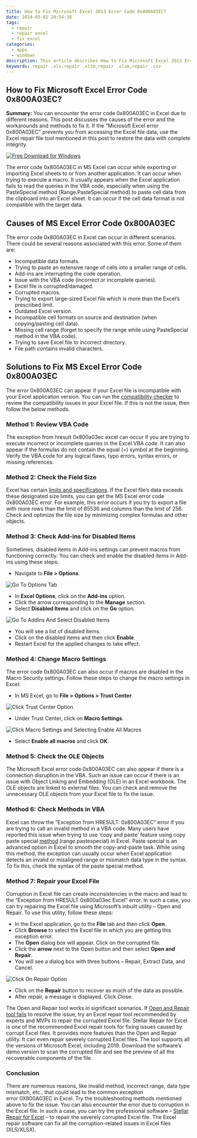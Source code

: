 ```yaml
---
title: How to Fix Microsoft Excel 2013 Error Code 0x800A03EC?
date: 2024-03-02 20:54:38
tags: 
  - repair
  - repair excel
  - fix excel
categories: 
  - apps
  - windows
description: This article describes How to Fix Microsoft Excel 2013 Error Code 0x800A03EC?
keywords: repair .xls,repair .xltm,repair .xlsm,repair .csv
---
```


## How to Fix Microsoft Excel Error Code 0x800A03EC?

**Summary:** You can encounter the error code 0x800A03EC in Excel due to different reasons. This post discusses the causes of the error and the workarounds and methods to fix it. If the “Microsoft Excel error 0x800A03EC” prevents you from accessing the Excel file data, use the Excel repair file tool mentioned in this post to restore the data with complete integrity.

[![Free Download for Windows](https://www.stellarinfo.com/images/free-download-windows.png)](https://tools.techidaily.com/stellardata-recovery/repaire-for-excel/ "Free Download for Windows")

The error code 0x800A03EC in MS Excel can occur while exporting or importing Excel sheets to or from another application. It can occur when trying to execute a macro. It usually appears when the Excel application fails to read the queries in the VBA code, especially when using the PasteSpecial method (Range.PasteSpecial method) to paste cell data from the clipboard into an Excel sheet. It can occur if the cell data format is not compatible with the target data.

## **Causes of MS Excel Error Code 0x800A03EC**

The error code 0x800A03EC in Excel can occur in different scenarios. There could be several reasons associated with this error. Some of them are:

- Incompatible data formats.
- Trying to paste an extensive range of cells into a smaller range of cells.
- Add-ins are interrupting the code operation.
- Issue with the VBA code (incorrect or incomplete queries).
- Excel file is corrupted/damaged.
- Corrupted macros.
- Trying to export large-sized Excel file which is more than the Excel’s prescribed limit.
- Outdated Excel version.
- Incompatible cell formats on source and destination (when copying/pasting cell data).
- Missing cell range (forget to specify the range while using PasteSpecial method in the VBA code).
- Trying to save Excel file to incorrect directory.
- File path contains invalid characters.

## **Solutions to Fix MS Excel Error Code 0x800A03EC**

The error 0x800A03EC can appear if your Excel file is incompatible with your Excel application version. You can run the [compatibility checker](https://support.microsoft.com/en-us/office/save-an-excel-workbook-for-compatibility-with-earlier-versions-of-excel-169a0336-965b-4430-8554-4e7b5db79947) to review the compatibility issues in your Excel file. If this is not the issue, then follow the below methods.

### Method 1: Review VBA Code

The exception from hresult 0x800a03ec excel can occur if you are trying to execute incorrect or incomplete queries in the Excel VBA code. It can also appear if the formulas do not contain the equal (=) symbol at the beginning. Verify the VBA code for any logical flaws, typo errors, syntax errors, or missing references.

### Method 2: Check the Field Size

Excel has certain [limits and specifications](https://support.microsoft.com/en-us/office/excel-specifications-and-limits-1672b34d-7043-467e-8e27-269d656771c3?ui=en-us&rs=en-us&ad=us). If the Excel file’s data exceeds these designated size limits, you can get the MS Excel error code 0x800A03EC error. For example, this error occurs if you try to export a file with more rows than the limit of 65536 and columns than the limit of 256. Check and optimize the file size by minimizing complex formulas and other objects.

### Method 3: Check Add-ins for Disabled Items

Sometimes, disabled items in Add-ins settings can prevent macros from functioning correctly. You can check and enable the disabled items in Add-ins using these steps:

- Navigate to **File > Options**.

![Go To Options Tab](https://cdn-cmlep.nitrocdn.com/DLSjJVyzoVcUgUSBlgyEUoGMDKLbWXQr/assets/images/optimized/rev-2658c43/www.stellarinfo.com/blog/wp-content/uploads/2023/08/go-to-options-tab.jpg)

- In **Excel Options**, click on the **Add-ins** option.
- Click the arrow corresponding to the **Manage** section.
- Select **Disabled Items** and click on the **Go** option.

![Go To Addins And Select Disabled Items](https://cdn-cmlep.nitrocdn.com/DLSjJVyzoVcUgUSBlgyEUoGMDKLbWXQr/assets/images/optimized/rev-2658c43/www.stellarinfo.com/blog/wp-content/uploads/2023/08/go-to-addins-and-select-disabled-items.jpg)

- You will see a list of disabled items.
- Click on the disabled items and then click **Enable**.
- Restart Excel for the applied changes to take effect.

### Method 4: Change Macro Settings

The error code 0x800A03EC can also occur if macros are disabled in the Macro Security settings. Follow these steps to change the macro settings in Excel:

- In MS Excel, go to **File > Options > Trust Center**.

![Click Trust Center Option](https://cdn-cmlep.nitrocdn.com/DLSjJVyzoVcUgUSBlgyEUoGMDKLbWXQr/assets/images/optimized/rev-2658c43/www.stellarinfo.com/blog/wp-content/uploads/2023/08/click-trust-center-option.jpg)

- Under Trust Center, click on **Macro Settings**.

![Click Macro Settings and Selecting Enable All Macros](https://cdn-cmlep.nitrocdn.com/DLSjJVyzoVcUgUSBlgyEUoGMDKLbWXQr/assets/images/optimized/rev-2658c43/www.stellarinfo.com/blog/wp-content/uploads/2023/08/click-macro-settings-select-enable-all-macros.jpg)

- Select **Enable all macros** and click **OK**.

### Method 5: Check the OLE Objects

The Microsoft Excel error code 0x800A03EC can also appear if there is a connection disruption in the VBA. Such an issue can occur if there is an issue with Object Linking and Embedding (OLE) in an Excel workbook. The OLE objects are linked to external files. You can check and remove the unnecessary OLE objects from your Excel file to fix the issue.

### Method 6: Check Methods in VBA

Excel can throw the “Exception from HRESULT: 0x800A03EC” error if you are trying to call an invalid method in a VBA code. Many users have reported this issue when trying to use ‘copy and paste’ feature using copy paste special [method](https://learn.microsoft.com/en-us/office/vba/api/excel.range.pastespecial) (range.pastespecial) in Excel. Paste special is an advanced option in Excel to smooth the copy-and-paste task. While using this method, the exception can usually occur when Excel application detects an invalid or misaligned range or mismatch data type in the syntax. To fix this, check the syntax of the paste special method.

### Method 7: Repair your Excel File

Corruption in Excel file can create inconsistencies in the macro and lead to the “Exception from HRESULT 0x800a03ec Excel” error. In such a case, you can try repairing the Excel file using Microsoft’s inbuilt utility – Open and Repair. To use this utility, follow these steps:

- In the Excel application, go to the **File** tab and then click **Open**.
- Click **Browse** to select the Excel file in which you are getting this exception error.
- The **Open** dialog box will appear. Click on the corrupted file.
- Click the **arrow** next to the Open button and then select **Open and Repair**.
- You will see a dialog box with three buttons – Repair, Extract Data, and Cancel.

![Click On Repair Option](https://cdn-cmlep.nitrocdn.com/DLSjJVyzoVcUgUSBlgyEUoGMDKLbWXQr/assets/images/optimized/rev-2658c43/www.stellarinfo.com/blog/wp-content/uploads/2023/08/click-on-repair-option.jpg)

- Click on the **Repair** button to recover as much of the data as possible.
- After repair, a message is displayed. Click Close.

The Open and Repair tool works in significant scenarios. If [Open and Repair tool fails](https://tools.techidaily.com/stellardata-recovery/repaire-for-excel/) to resolve the issue, try an Excel repair tool recommended by experts and MVPs to repair the corrupted Excel file. Stellar Repair for Excel is one of the recommended Excel repair tools for fixing issues caused by corrupt Excel files. It provides more features than the Open and Repair utility. It can even repair severely corrupted Excel files. The tool supports all the versions of Microsoft Excel, including 2019. Download the software’s demo version to scan the corrupted file and see the preview of all the recoverable components of the file.

### Conclusion

There are numerous reasons, like invalid method, incorrect range, data type mismatch, etc., that could lead to the common exception error 0X800A03EC in Excel. Try the troubleshooting methods mentioned above to fix the issue. You can also encounter the error due to corruption in the Excel file. In such a case, you can try the professional software – [Stellar Repair for Excel](https://tools.techidaily.com/stellardata-recovery/repaire-for-excel/) – to repair the severely corrupted Excel file. The Excel repair software can fix all the corruption-related issues in Excel files (XLS/XLSX).





<ins class="adsbygoogle"
     style="display:block"
     data-ad-client="ca-pub-7571918770474297"
     data-ad-slot="8358498916"
     data-ad-format="auto"
     data-full-width-responsive="true"></ins>
<ins class="adsbygoogle"
    style="display:block"
    data-ad-format="autorelaxed"
    data-ad-client="ca-pub-7571918770474297"
    data-ad-slot="1223367746"></ins>
